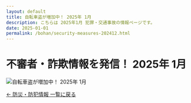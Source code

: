 ```yaml
---
layout: default
title: 自転車盗が増加中！ 2025年 1月
description: こちらは 2025年1月 犯罪・交通事故の情報ページです。
date: 2025-01-01
permalink: /bohan/security-measures-202412.html
---
```

 <main>
  <h1>不審者・詐欺情報を発信！ 2025年 1月</h1>
  <img src="{{ '/kairan/2025-02-01/images/202502_40680_page_006-small.jpg' | relative_url }}" 
       alt="自転車盗が増加中！ 2025年 1月" 
       data-medium-src="{{ '/kairan/2025-02-01/images/202502_40680_page_006-medium.jpg' | relative_url }}"
       data-large-src="{{ '/kairan/2025-02-01/images/202502_40680_page_006-large.jpg' | relative_url }}">
  <p><a href="{{ '/bohan/index.html' | relative_url }}">← 防災・防犯情報 一覧に戻る</a></p>
 </main>